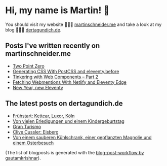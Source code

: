# Hi, my name is Martin! 👋 
You should visit my website 👨🏼‍💻  [martinschneider.me](https://martinschneider.me) and take a look at my blog 🤷🏼‍♂️ [dertagundich.de](https://www.dertagundich.de).

## Posts I've written recently on martinschneider.me
<!-- MSME-POST-LIST:START -->
- [Two Point Zero](https://martinschneider.me/articles/two-point-zero/)
- [Generating CSS With PostCSS and eleventy.before](https://martinschneider.me/articles/generating-css-with-postcss-and-eleventy-before/)
- [Tinkering with Web Components – Part 2](https://martinschneider.me/articles/tinkering-with-web-components-part-2/)
- [Fetching Webmentions With Netlify and Eleventy Edge](https://martinschneider.me/articles/fetching-webmentions-with-netlify-and-eleventy-edge/)
- [New Year, new Eleventy](https://martinschneider.me/articles/new-year-new-eleventy/)
<!-- MSME-POST-LIST:END -->

## The latest posts on dertagundich.de
<!-- DTUI-POST-LIST:START -->
- [Frühstart: Kettcar, Luxor, Köln](https://www.dertagundich.de/blog/2024/04/fruhstart-kettcar-luxor-koln)
- [Von vielen Erledigungen und einem Kindergeburtstag](https://www.dertagundich.de/blog/2024/04/von-vielen-erledigungen-und-einem-kindergeburtstag)
- [Gran Turismo](https://www.dertagundich.de/blog/2024/04/gran-turismo)
- [Clive Cussler: Eisberg](https://www.dertagundich.de/blog/2024/04/clive-cussler-eisberg)
- [Von einem sauberen Kühlschrank, einer gepflanzten Magnolie und einem Osterbesuch](https://www.dertagundich.de/blog/2024/04/von-einem-sauberen-kuhlschrank-einer-gepflanzten-magnolie-und-einem-osterbesuch)
<!-- DTUI-POST-LIST:END -->

(The list of blogposts is generated with the [blog-post-workflow by gautamkrishnar](https://github.com/gautamkrishnar/blog-post-workflow)).
